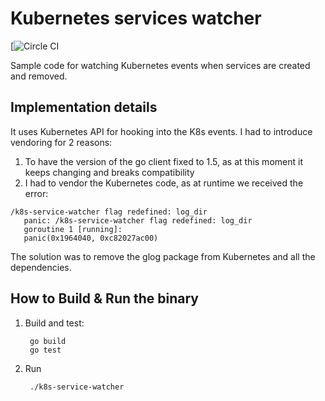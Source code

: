 Kubernetes services watcher 
=================================

[![Circle CI]()

Sample code for watching Kubernetes events when services are created and removed.

Implementation details
-----------------------------
It uses Kubernetes API for hooking into the K8s events.
I had to introduce vendoring for 2 reasons:
1. To have the version of the go client fixed to 1.5, as at this moment it keeps changing and breaks compatibility
1. I had to vendor the Kubernetes code, as at runtime we received the error: 
```
/k8s-service-watcher flag redefined: log_dir
   panic: /k8s-service-watcher flag redefined: log_dir
   goroutine 1 [running]:
   panic(0x1964040, 0xc82027ac00) 
```
The solution was to remove the glog package from Kubernetes and all the dependencies.

How to Build & Run the binary
-----------------------------

1. Build and test:

        go build
        go test

2. Run

        ./k8s-service-watcher